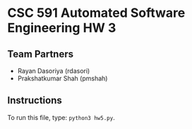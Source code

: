 # CSC 591 Automated Software Engineering HW 3
## Team Partners
* Rayan Dasoriya (rdasori)
* Prakshatkumar Shah (pmshah)

## Instructions
To run this file, type: `python3 hw5.py`.
